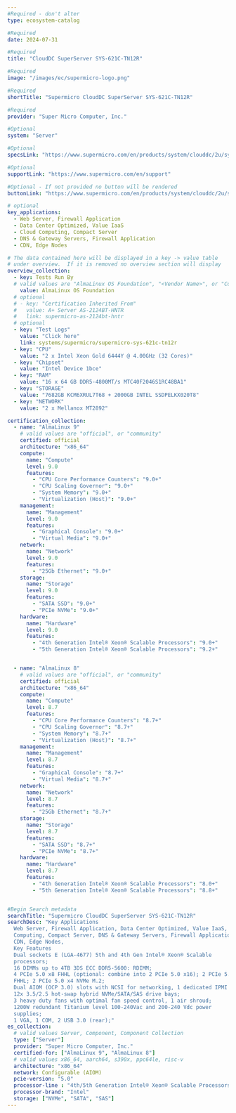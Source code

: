 ```yaml
---
#Required - don't alter
type: ecosystem-catalog

#Required
date: 2024-07-31

#Required
title: "CloudDC SuperServer SYS-621C-TN12R"

#Required
image: "/images/ec/supermicro-logo.png"

#Required
shortTitle: "Supermicro CloudDC SuperServer SYS-621C-TN12R"

#Required
provider: "Super Micro Computer, Inc."

#Optional
system: "Server"

#Optional
specsLink: "https://www.supermicro.com/en/products/system/clouddc/2u/sys-621c-tn12r"

#Optional
supportLink: "https://www.supermicro.com/en/support"

#Optional - If not provided no button will be rendered
buttonLink: "https://www.supermicro.com/en/products/system/clouddc/2u/sys-621c-tn12r"

# optional
key_applications:
  - Web Server, Firewall Application
  - Data Center Optimized, Value IaaS
  - Cloud Computing, Compact Server
  - DNS & Gateway Servers, Firewall Application
  - CDN, Edge Nodes

# The data contained here will be displayed in a key -> value table
# under overview.  If it is removed no overview section will display
overview_collection:
  - key: Tests Run By
  # valid values are "AlmaLinux OS Foundation", "<Vendor Name>", or "Community"
    value: AlmaLinux OS Foundation
  # optional
  # - key: "Certification Inherited From"
  #   value: A+ Server AS-2124BT-HNTR
  #   link: supermicro-as-2124bt-hntr
  # optional
  - key: "Test Logs"
    value: "Click here"
    link: systems/supermicro/supermicro-sys-621c-tn12r
  - key: "CPU"
    value: "2 x Intel Xeon Gold 6444Y @ 4.00GHz (32 Cores)"
  - key: "Chipset"
    value: "Intel Device 1bce"
  - key: "RAM"
    value: "16 x 64 GB DDR5-4800MT/s MTC40F2046S1RC48BA1"
  - key: "STORAGE"
    value: "7682GB KCM6XRUL7T68 + 2000GB INTEL SSDPELKX020T8"
  - key: "NETWORK"
    value: "2 x Mellanox MT2892"

certification_collection:
  - name: "AlmaLinux 9"
    # valid values are "official", or "community"
    certified: official
    architecture: "x86_64"
    compute:
      name: "Compute"
      level: 9.0
      features:
        - "CPU Core Performance Counters": "9.0+"
        - "CPU Scaling Governor": "9.0+"
        - "System Memory": "9.0+"
        - "Virtualization (Host)": "9.0+"
    management:
      name: "Management"
      level: 9.0
      features:
        - "Graphical Console": "9.0+"
        - "Virtual Media": "9.0+"
    network:
      name: "Network"
      level: 9.0
      features:
        - "25Gb Ethernet": "9.0+"
    storage:
      name: "Storage"
      level: 9.0
      features:
        - "SATA SSD": "9.0+"
        - "PCIe NVMe": "9.0+"
    hardware:
      name: "Hardware"
      level: 9.0
      features:
        - "4th Generation Intel® Xeon® Scalable Processors": "9.0+"
        - "5th Generation Intel® Xeon® Scalable Processors": "9.2+"


  - name: "AlmaLinux 8"
    # valid values are "official", or "community"
    certified: official
    architecture: "x86_64"
    compute:
      name: "Compute"
      level: 8.7
      features:
        - "CPU Core Performance Counters": "8.7+"
        - "CPU Scaling Governor": "8.7+"
        - "System Memory": "8.7+"
        - "Virtualization (Host)": "8.7+"
    management:
      name: "Management"
      level: 8.7
      features:
        - "Graphical Console": "8.7+"
        - "Virtual Media": "8.7+"
    network:
      name: "Network"
      level: 8.7
      features:
        - "25Gb Ethernet": "8.7+"
    storage:
      name: "Storage"
      level: 8.7
      features:
        - "SATA SSD": "8.7+"
        - "PCIe NVMe": "8.7+"
    hardware:
      name: "Hardware"
      level: 8.7
      features:
        - "4th Generation Intel® Xeon® Scalable Processors": "8.0+"
        - "5th Generation Intel® Xeon® Scalable Processors": "8.8+"


#Begin Search metadata
searchTitle: "Supermicro CloudDC SuperServer SYS-621C-TN12R"
searchDesc: "Key Applications
  Web Server, Firewall Application, Data Center Optimized, Value IaaS, Cloud
  Computing, Compact Server, DNS & Gateway Servers, Firewall Application,
  CDN, Edge Nodes,
  Key Features
  Dual sockets E (LGA-4677) 5th and 4th Gen Intel® Xeon® Scalable
  processors;
  16 DIMMs up to 4TB 3DS ECC DDR5-5600: RDIMM;
  4 PCIe 5.0 x8 FHHL (optional: combine into 2 PCIe 5.0 x16); 2 PCIe 5.0 x16
  FHHL; 2 PCIe 5.0 x4 NVMe M.2;
  Dual AIOM (OCP 3.0) slots with NCSI for networking, 1 dedicated IPMI LAN;
  12x 3.5/2.5 hot-swap hybrid NVMe/SATA/SAS drive bays;
  3 heavy duty fans with optimal fan speed control, 1 air shroud;
  1200W redundant Titanium level 100-240Vac and 200-240 Vdc power
  supplies;
  1 VGA, 1 COM, 2 USB 3.0 (rear);"
es_collection: 
  # valid values Server, Component, Component Collection
  type: ["Server"]
  provider: "Super Micro Computer, Inc."
  certified-for: ["AlmaLinux 9", "AlmaLinux 8"]
  # valid values x86_64, aarch64, s390x, ppc64le, risc-v
  architecture: "x86_64"
  network: Configurable (AIOM)
  pcie-version: "5.0"
  processor-line : "4th/5th Generation Intel® Xeon® Scalable Processors"
  processor-brand: "Intel"
  storage: ["NVMe", "SATA", "SAS"]
---
```


